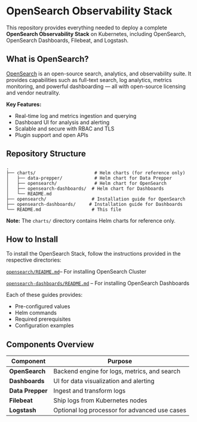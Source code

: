# OpenSearch Observability Stack

This repository provides everything needed to deploy a complete **OpenSearch Observability Stack** on Kubernetes, including OpenSearch, OpenSearch Dashboards, Filebeat, and Logstash.


## What is OpenSearch?

[OpenSearch](https://opensearch.org/) is an open-source search, analytics, and observability suite. It provides capabilities such as full-text search, log analytics, metrics monitoring, and powerful dashboarding — all with open-source licensing and vendor neutrality.

**Key Features:**

- Real-time log and metrics ingestion and querying
- Dashboard UI for analysis and alerting
- Scalable and secure with RBAC and TLS
- Plugin support and open APIs

## Repository Structure

```text
.
├── charts/                      # Helm charts (for reference only)
│   ├── data-prepper/            # Helm chart for Data Prepper
│   ├── opensearch/              # Helm chart for OpenSearch
│   ├── opensearch-dashboards/  # Helm chart for Dashboards
│   └── README.md
├── opensearch/                 # Installation guide for OpenSearch
├── opensearch-dashboards/     # Installation guide for Dashboards
└── README.md                   # This file
```

**Note:** The `charts/` directory contains Helm charts for reference only.

## How to Install
To install the OpenSearch Stack, follow the instructions provided in the respective directories:

<a href="./opensearch/README.md">`opensearch/README.md`</a>– For installing OpenSearch Cluster

<a href="./opensearch-dashboards/README.md">`opensearch-dashboards/README.md`</a> – For installing OpenSearch Dashboards

Each of these guides provides:

- Pre-configured values
- Helm commands
- Required prerequisites
- Configuration examples

## Components Overview

| Component       | Purpose                                         |
|-----------------|-------------------------------------------------|
| **OpenSearch**  | Backend engine for logs, metrics, and search    |
| **Dashboards**  | UI for data visualization and alerting          |
| **Data Prepper**| Ingest and transform logs                       |
| **Filebeat**    | Ship logs from Kubernetes nodes                 |
| **Logstash**    | Optional log processor for advanced use cases   |
